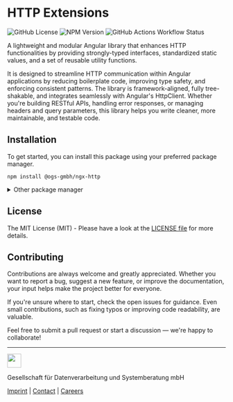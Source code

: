 # HTTP Extensions

![GitHub License](https://img.shields.io/github/license/OGS-GmbH/ngx-http)
![NPM Version](https://img.shields.io/npm/v/%40ogs-gmbh%2Fngx-http)
![GitHub Actions Workflow Status](https://img.shields.io/github/actions/workflow/status/OGS-GmbH/ngx-http/main-deploy.yml)

A lightweight and modular Angular library that enhances HTTP functionalities by providing strongly-typed interfaces, standardized static values, and a set of reusable utility functions.

It is designed to streamline HTTP communication within Angular applications by reducing boilerplate code, improving type safety, and enforcing consistent patterns. The library is framework-aligned, fully tree-shakable, and integrates seamlessly with Angular's HttpClient. Whether you're building RESTful APIs, handling error responses, or managing headers and query parameters, this library helps you write cleaner, more maintainable, and testable code.

## Installation
To get started, you can install this package using your preferred package manager.
````shell
npm install @ogs-gmbh/ngx-http
````

<details>
<summary>Other package manager</summary>
<br />

````shell
yarn add @ogs-gmbh/ngx-http
````

````shell
pnpm install @ogs-gmbh/ngx-http
````

</details>

## License
The MIT License (MIT) - Please have a look at the [LICENSE file](https://github.com/OGS-GmbH/ngx-http/blob/main/LICENSE) for more details.

## Contributing
Contributions are always welcome and greatly appreciated. Whether you want to report a bug, suggest a new feature, or improve the documentation, your input helps make the project better for everyone.

If you're unsure where to start, check the open issues for guidance. Even small contributions, such as fixing typos or improving code readability, are valuable.

Feel free to submit a pull request or start a discussion — we're happy to collaborate!

---

<a href="https://www.ogs.de/en/"><img src="https://www.ogs.de/fileadmin/templates/main/img/logo.png" height="32" /></a>
<p>Gesellschaft für Datenverarbeitung und Systemberatung mbH</p>

[Imprint](https://www.ogs.de/en/imprint/) | [Contact](https://www.ogs.de/en/contact/) | [Careers](https://www.ogs.de/en/about-ogs/#Careers)
